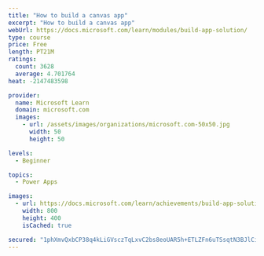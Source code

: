 ```yaml
---
title: "How to build a canvas app"
excerpt: "How to build a canvas app"
webUrl: https://docs.microsoft.com/learn/modules/build-app-solution/
type: course
price: Free
length: PT21M
ratings:
  count: 3628
  average: 4.701764
heat: -2147483598

provider:
  name: Microsoft Learn
  domain: microsoft.com
  images:
    - url: /assets/images/organizations/microsoft.com-50x50.jpg
      width: 50
      height: 50

levels:
  - Beginner

topics:
  - Power Apps

images:
  - url: https://docs.microsoft.com/learn/achievements/build-app-solution-social.png
    width: 800
    height: 400
    isCached: true

secured: "1phXmvQxbCP38q4kLiGVsczTqLxvC2bs8eoUAR5h+ETLZFn6uTSsqtN3BJlCizIEt2Lfaj8Hn/+kzpPNuV66bVLhOJcnyus5CCAJpFMrmScsDuikWffjD9POPafy0u33pqsirUWrroymkIKd5F20bwuZSSEQUDyesuNRoS5YDCd3I2ITSuDZK+ar4rjXzp03+Frv0fZsSg9f3jI6jAGU0bjAZCc87eiqpSzw5MYUnuIdN7YvqcqrioX/RjcCwmoVMpYrw42ILDy0cEfJ2ZyAi0ZqUBfyY4Y8RJg01ANERJcnyTZIHvTY+vPOPXgjgKoIRFVc4a1AkYshAYdVbxL65k8Y/yKb53/e5YnZpYnan3ikcIeC+4QAN6qjWWQcyXdKMdd6goOtUyoRFyOL9y7kNDbkwJYinyY3OlMGH+no6tQ=;CNQYjuVNow1Uvo8P/hPRQg=="
---
```


